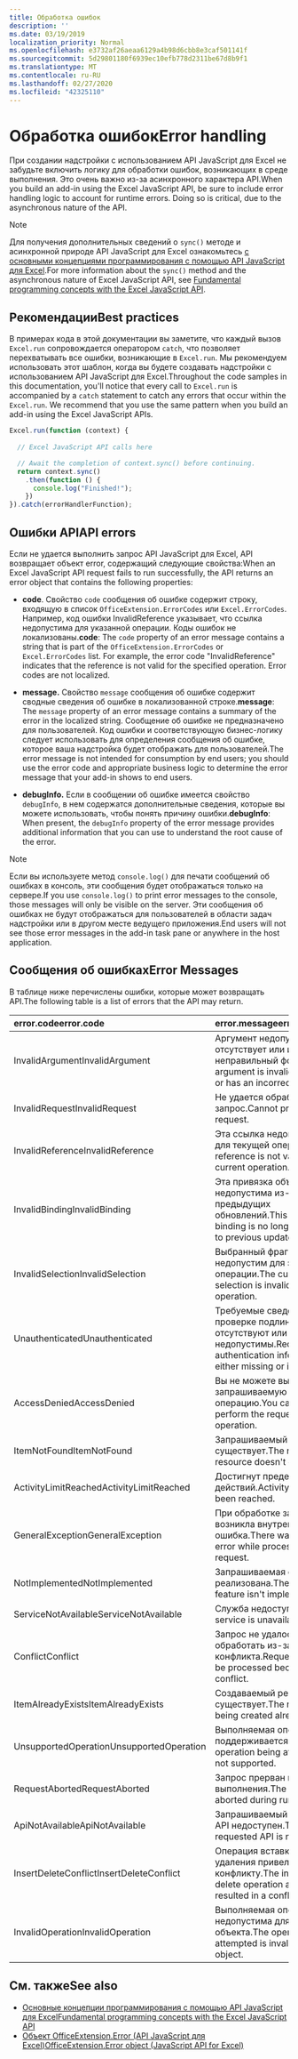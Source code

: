 ```yaml
---
title: Обработка ошибок
description: ''
ms.date: 03/19/2019
localization_priority: Normal
ms.openlocfilehash: e3732af26aeaa6129a4b98d6cbb8e3caf501141f
ms.sourcegitcommit: 5d29801180f6939ec10efb778d2311be67d8b9f1
ms.translationtype: MT
ms.contentlocale: ru-RU
ms.lasthandoff: 02/27/2020
ms.locfileid: "42325110"
---
```

# <a name="error-handling"></a><span data-ttu-id="bf9e0-102">Обработка ошибок</span><span class="sxs-lookup"><span data-stu-id="bf9e0-102">Error handling</span></span>

<span data-ttu-id="bf9e0-p101">При создании надстройки с использованием API JavaScript для Excel не забудьте включить логику для обработки ошибок, возникающих в среде выполнения. Это очень важно из-за асинхронного характера API.</span><span class="sxs-lookup"><span data-stu-id="bf9e0-p101">When you build an add-in using the Excel JavaScript API, be sure to include error handling logic to account for runtime errors. Doing so is critical, due to the asynchronous nature of the API.</span></span>

> [!NOTE]
> <span data-ttu-id="bf9e0-105">Для получения дополнительных сведений о `sync()` методе и асинхронной природе API JavaScript для Excel ознакомьтесь [с основными концепциями программирования с помощью API JavaScript для Excel](excel-add-ins-core-concepts.md).</span><span class="sxs-lookup"><span data-stu-id="bf9e0-105">For more information about the `sync()` method and the asynchronous nature of Excel JavaScript API, see [Fundamental programming concepts with the Excel JavaScript API](excel-add-ins-core-concepts.md).</span></span>

## <a name="best-practices"></a><span data-ttu-id="bf9e0-106">Рекомендации</span><span class="sxs-lookup"><span data-stu-id="bf9e0-106">Best practices</span></span>

<span data-ttu-id="bf9e0-p102">В примерах кода в этой документации вы заметите, что каждый вызов `Excel.run` сопровождается оператором `catch`, что позволяет перехватывать все ошибки, возникающие в `Excel.run`. Мы рекомендуем использовать этот шаблон, когда вы будете создавать надстройки с использованием API JavaScript для Excel.</span><span class="sxs-lookup"><span data-stu-id="bf9e0-p102">Throughout the code samples in this documentation, you'll notice that every call to `Excel.run` is accompanied by a `catch` statement to catch any errors that occur within the `Excel.run`. We recommend that you use the same pattern when you build an add-in using the Excel JavaScript APIs.</span></span>

```js
Excel.run(function (context) {
  
  // Excel JavaScript API calls here

  // Await the completion of context.sync() before continuing.
  return context.sync()
    .then(function () {
      console.log("Finished!");
    })
}).catch(errorHandlerFunction);
```

## <a name="api-errors"></a><span data-ttu-id="bf9e0-109">Ошибки API</span><span class="sxs-lookup"><span data-stu-id="bf9e0-109">API errors</span></span>

<span data-ttu-id="bf9e0-110">Если не удается выполнить запрос API JavaScript для Excel, API возвращает объект error, содержащий следующие свойства:</span><span class="sxs-lookup"><span data-stu-id="bf9e0-110">When an Excel JavaScript API request fails to run successfully, the API returns an error object that contains the following properties:</span></span>

- <span data-ttu-id="bf9e0-p103">**code**.  Свойство `code` сообщения об ошибке содержит строку, входящую в список `OfficeExtension.ErrorCodes` или `Excel.ErrorCodes`. Например, код ошибки InvalidReference указывает, что ссылка недопустима для указанной операции. Коды ошибок не локализованы.</span><span class="sxs-lookup"><span data-stu-id="bf9e0-p103">**code**:  The `code` property of an error message contains a string that is part of the `OfficeExtension.ErrorCodes` or `Excel.ErrorCodes` list. For example, the error code "InvalidReference" indicates that the reference is not valid for the specified operation. Error codes are not localized.</span></span>

- <span data-ttu-id="bf9e0-114">**message.** Свойство `message` сообщения об ошибке содержит сводные сведения об ошибке в локализованной строке.</span><span class="sxs-lookup"><span data-stu-id="bf9e0-114">**message**: The `message` property of an error message contains a summary of the error in the localized string.</span></span> <span data-ttu-id="bf9e0-115">Сообщение об ошибке не предназначено для пользователей. Код ошибки и соответствующую бизнес-логику следует использовать для определения сообщения об ошибке, которое ваша надстройка будет отображать для пользователей.</span><span class="sxs-lookup"><span data-stu-id="bf9e0-115">The error message is not intended for consumption by end users; you should use the error code and appropriate business logic to determine the error message that your add-in shows to end users.</span></span>

- <span data-ttu-id="bf9e0-116">**debugInfo.** Если в сообщении об ошибке имеется свойство `debugInfo`, в нем содержатся дополнительные сведения, которые вы можете использовать, чтобы понять причину ошибки.</span><span class="sxs-lookup"><span data-stu-id="bf9e0-116">**debugInfo**: When present, the `debugInfo` property of the error message provides additional information that you can use to understand the root cause of the error.</span></span>

> [!NOTE]
> <span data-ttu-id="bf9e0-117">Если вы используете метод `console.log()` для печати сообщений об ошибках в консоль, эти сообщения будет отображаться только на сервере.</span><span class="sxs-lookup"><span data-stu-id="bf9e0-117">If you use `console.log()` to print error messages to the console, those messages will only be visible on the server.</span></span> <span data-ttu-id="bf9e0-118">Эти сообщения об ошибках не будут отображаться для пользователей в области задач надстройки или в другом месте ведущего приложения.</span><span class="sxs-lookup"><span data-stu-id="bf9e0-118">End users will not see those error messages in the add-in task pane or anywhere in the host application.</span></span>

## <a name="error-messages"></a><span data-ttu-id="bf9e0-119">Сообщения об ошибках</span><span class="sxs-lookup"><span data-stu-id="bf9e0-119">Error Messages</span></span>

<span data-ttu-id="bf9e0-120">В таблице ниже перечислены ошибки, которые может возвращать API.</span><span class="sxs-lookup"><span data-stu-id="bf9e0-120">The following table is a list of errors that the API may return.</span></span>

|<span data-ttu-id="bf9e0-121">error.code</span><span class="sxs-lookup"><span data-stu-id="bf9e0-121">error.code</span></span> | <span data-ttu-id="bf9e0-122">error.message</span><span class="sxs-lookup"><span data-stu-id="bf9e0-122">error.message</span></span> |
|:----------|:--------------|
|<span data-ttu-id="bf9e0-123">InvalidArgument</span><span class="sxs-lookup"><span data-stu-id="bf9e0-123">InvalidArgument</span></span> |<span data-ttu-id="bf9e0-124">Аргумент недопустим, отсутствует или имеет неправильный формат.</span><span class="sxs-lookup"><span data-stu-id="bf9e0-124">The argument is invalid or missing or has an incorrect format.</span></span>|
|<span data-ttu-id="bf9e0-125">InvalidRequest</span><span class="sxs-lookup"><span data-stu-id="bf9e0-125">InvalidRequest</span></span>  |<span data-ttu-id="bf9e0-126">Не удается обработать запрос.</span><span class="sxs-lookup"><span data-stu-id="bf9e0-126">Cannot process the request.</span></span>|
|<span data-ttu-id="bf9e0-127">InvalidReference</span><span class="sxs-lookup"><span data-stu-id="bf9e0-127">InvalidReference</span></span>|<span data-ttu-id="bf9e0-128">Эта ссылка недопустима для текущей операции.</span><span class="sxs-lookup"><span data-stu-id="bf9e0-128">This reference is not valid for the current operation.</span></span>|
|<span data-ttu-id="bf9e0-129">InvalidBinding</span><span class="sxs-lookup"><span data-stu-id="bf9e0-129">InvalidBinding</span></span>  |<span data-ttu-id="bf9e0-130">Эта привязка объектов недопустима из-за предыдущих обновлений.</span><span class="sxs-lookup"><span data-stu-id="bf9e0-130">This object binding is no longer valid due to previous updates.</span></span>|
|<span data-ttu-id="bf9e0-131">InvalidSelection</span><span class="sxs-lookup"><span data-stu-id="bf9e0-131">InvalidSelection</span></span>|<span data-ttu-id="bf9e0-132">Выбранный фрагмент недопустим для этой операции.</span><span class="sxs-lookup"><span data-stu-id="bf9e0-132">The current selection is invalid for this operation.</span></span>|
|<span data-ttu-id="bf9e0-133">Unauthenticated</span><span class="sxs-lookup"><span data-stu-id="bf9e0-133">Unauthenticated</span></span> |<span data-ttu-id="bf9e0-134">Требуемые сведения о проверке подлинности отсутствуют или недопустимы.</span><span class="sxs-lookup"><span data-stu-id="bf9e0-134">Required authentication information is either missing or invalid.</span></span>|
|<span data-ttu-id="bf9e0-135">AccessDenied</span><span class="sxs-lookup"><span data-stu-id="bf9e0-135">AccessDenied</span></span> |<span data-ttu-id="bf9e0-136">Вы не можете выполнить запрашиваемую операцию.</span><span class="sxs-lookup"><span data-stu-id="bf9e0-136">You cannot perform the requested operation.</span></span>|
|<span data-ttu-id="bf9e0-137">ItemNotFound</span><span class="sxs-lookup"><span data-stu-id="bf9e0-137">ItemNotFound</span></span> |<span data-ttu-id="bf9e0-138">Запрашиваемый ресурс не существует.</span><span class="sxs-lookup"><span data-stu-id="bf9e0-138">The requested resource doesn't exist.</span></span>|
|<span data-ttu-id="bf9e0-139">ActivityLimitReached</span><span class="sxs-lookup"><span data-stu-id="bf9e0-139">ActivityLimitReached</span></span>|<span data-ttu-id="bf9e0-140">Достигнут предел действий.</span><span class="sxs-lookup"><span data-stu-id="bf9e0-140">Activity limit has been reached.</span></span>|
|<span data-ttu-id="bf9e0-141">GeneralException</span><span class="sxs-lookup"><span data-stu-id="bf9e0-141">GeneralException</span></span>|<span data-ttu-id="bf9e0-142">При обработке запроса возникла внутренняя ошибка.</span><span class="sxs-lookup"><span data-stu-id="bf9e0-142">There was an internal error while processing the request.</span></span>|
|<span data-ttu-id="bf9e0-143">NotImplemented</span><span class="sxs-lookup"><span data-stu-id="bf9e0-143">NotImplemented</span></span>  |<span data-ttu-id="bf9e0-144">Запрашиваемая функция не реализована.</span><span class="sxs-lookup"><span data-stu-id="bf9e0-144">The requested feature isn't implemented.</span></span>|
|<span data-ttu-id="bf9e0-145">ServiceNotAvailable</span><span class="sxs-lookup"><span data-stu-id="bf9e0-145">ServiceNotAvailable</span></span>|<span data-ttu-id="bf9e0-146">Служба недоступна.</span><span class="sxs-lookup"><span data-stu-id="bf9e0-146">The service is unavailable.</span></span>|
|<span data-ttu-id="bf9e0-147">Conflict</span><span class="sxs-lookup"><span data-stu-id="bf9e0-147">Conflict</span></span>|<span data-ttu-id="bf9e0-148">Запрос не удалось обработать из-за конфликта.</span><span class="sxs-lookup"><span data-stu-id="bf9e0-148">Request could not be processed because of a conflict.</span></span>|
|<span data-ttu-id="bf9e0-149">ItemAlreadyExists</span><span class="sxs-lookup"><span data-stu-id="bf9e0-149">ItemAlreadyExists</span></span>|<span data-ttu-id="bf9e0-150">Создаваемый ресурс уже существует.</span><span class="sxs-lookup"><span data-stu-id="bf9e0-150">The resource being created already exists.</span></span>|
|<span data-ttu-id="bf9e0-151">UnsupportedOperation</span><span class="sxs-lookup"><span data-stu-id="bf9e0-151">UnsupportedOperation</span></span>|<span data-ttu-id="bf9e0-152">Выполняемая операция не поддерживается.</span><span class="sxs-lookup"><span data-stu-id="bf9e0-152">The operation being attempted is not supported.</span></span>|
|<span data-ttu-id="bf9e0-153">RequestAborted</span><span class="sxs-lookup"><span data-stu-id="bf9e0-153">RequestAborted</span></span>|<span data-ttu-id="bf9e0-154">Запрос прерван во время выполнения.</span><span class="sxs-lookup"><span data-stu-id="bf9e0-154">The request was aborted during run time.</span></span>|
|<span data-ttu-id="bf9e0-155">ApiNotAvailable</span><span class="sxs-lookup"><span data-stu-id="bf9e0-155">ApiNotAvailable</span></span>|<span data-ttu-id="bf9e0-156">Запрашиваемый интерфейс API недоступен.</span><span class="sxs-lookup"><span data-stu-id="bf9e0-156">The requested API is not available.</span></span>|
|<span data-ttu-id="bf9e0-157">InsertDeleteConflict</span><span class="sxs-lookup"><span data-stu-id="bf9e0-157">InsertDeleteConflict</span></span>|<span data-ttu-id="bf9e0-158">Операция вставки или удаления привела к конфликту.</span><span class="sxs-lookup"><span data-stu-id="bf9e0-158">The insert or delete operation attempted resulted in a conflict.</span></span>|
|<span data-ttu-id="bf9e0-159">InvalidOperation</span><span class="sxs-lookup"><span data-stu-id="bf9e0-159">InvalidOperation</span></span>|<span data-ttu-id="bf9e0-160">Выполняемая операция недопустима для этого объекта.</span><span class="sxs-lookup"><span data-stu-id="bf9e0-160">The operation attempted is invalid on the object.</span></span>|

## <a name="see-also"></a><span data-ttu-id="bf9e0-161">См. также</span><span class="sxs-lookup"><span data-stu-id="bf9e0-161">See also</span></span>

- [<span data-ttu-id="bf9e0-162">Основные концепции программирования с помощью API JavaScript для Excel</span><span class="sxs-lookup"><span data-stu-id="bf9e0-162">Fundamental programming concepts with the Excel JavaScript API</span></span>](excel-add-ins-core-concepts.md)
- [<span data-ttu-id="bf9e0-163">Объект OfficeExtension.Error (API JavaScript для Excel)</span><span class="sxs-lookup"><span data-stu-id="bf9e0-163">OfficeExtension.Error object (JavaScript API for Excel)</span></span>](/javascript/api/office/officeextension.error)
